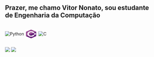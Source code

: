 ## Prazer, me chamo Vitor Nonato, sou estudante de Engenharia da Computação

<div style="display: inline_block"><br>
  <img align="center" alt="Python" height="30" width="40" src="https://raw.githubusercontent.com/devicons/devicon/master/icons/c/c">
  <img align="center" alt="C" height="30" width="40" src="https://raw.githubusercontent.com/devicons/devicon/master/icons/csharp/csharp-original.svg">
   <img align="center" alt="C" height="30" width="40" src="https://https://raw.githubusercontent.com/github/explore/refs/heads/main/topics/sql/sql.png">
</div>
  
  ##
 
<div> 
  <a href = "mailto:vitornn32@gmail.com"><img src="https://img.shields.io/badge/-Gmail-%23333?style=for-the-badge&logo=gmail&logoColor=white" target="_blank"></a>
  <a href="https://www.https://www.linkedin.com/in/vitor-n-9441932b1/" target="_blank"><img src="https://img.shields.io/badge/-LinkedIn-%230077B5?style=for-the-badge&logo=linkedin&logoColor=white" target="_blank"></a> 
  
</div>

